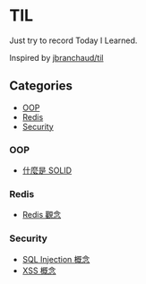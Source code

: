 # TIL

Just try to record Today I Learned.

Inspired by [jbranchaud/til](https://github.com/jbranchaud/til)

## Categories

- [OOP](#oop)
- [Redis](#redis)
- [Security](#security)

### OOP

- [什麼是 SOLID](./oop/what-is-solid.md)

### Redis

- [Redis 觀念](./redis/redis-concept.md)

### Security

- [SQL Injection 概念](./security/sql-injection-concept.md)
- [XSS 概念](./security/xss-concept.md)
